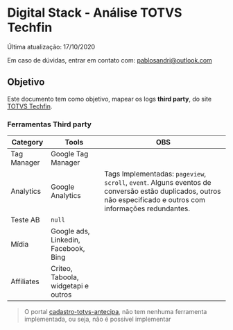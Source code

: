# Digital Stack - Análise TOTVS Techfin

Última atualização: 17/10/2020

Em caso de dúvidas, entrar em contato com: pablosandri@outlook.com

## Objetivo

Este documento tem como objetivo, mapear os logs **third party**, do site [TOTVS Techfin](https://www.totvs.com/techfin/").


### Ferramentas Third party

|  Category |  Tools | OBS  |
|---|---|---|
| Tag Manager  | Google Tag Manager  |   |
| Analytics | Google Analytics  | Tags Implementadas: ```pageview```, ```scroll```, ```event```. Alguns eventos de conversão estão duplicados, outros não especificado e outros com informações redundantes. |
| Teste AB | ```null``` |  |
| Mídia | Google ads, Linkedin, Facebook, Bing |  |
| Affiliates | Criteo, Taboola, widgetapi e outros |  |

> O portal [cadastro-totvs-antecipa](https://techfin.totvs.com/portal/p/10097/cadastro-totvs-antecipa), não tem nenhuma ferramenta implementada, ou seja, não é possivel implementar 
